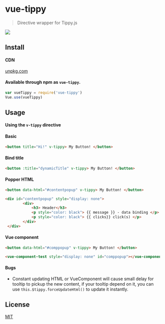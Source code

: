 # vue-tippy

> Directive wrapper for Tippy.js

![](https://github.com/KABBOUCHI/vue-tippy/blob/master/preview.gif)

## Install

#### CDN
  
  [unpkg.com](https://unpkg.com/vue-tippy/dist/vue-tippy.min.js)

#### Available through npm as `vue-tippy`.

  ``` js
  var vueTippy = require('vue-tippy')
  Vue.use(vueTippy)
  ```
  

## Usage

#### Using the `v-tippy` directive

#### Basic
```html
<button title="Hi!" v-tippy> My Button! </button>
```
#### Bind title
```html
<button :title="dynamicTitle" v-tippy> My Button! </button>
```

#### Popper HTML
```html
<button data-html="#contentpopup" v-tippy> My Button! </button>
```
```html
<div id="contentpopup" style="display: none">
        <div>
            <h3> Header</h3>
            <p style="color: black"> {{ message }} - data binding </p>
            <p style="color: black"> {{ clicks}} click(s) </p>
        </div>
 </div>
```

#### Vue component
```html
<button data-html="#comppopup" v-tippy> My Button! </button>
```
```html
<vue-component-test style="display: none" id="comppopup"></vue-component-test>
```

#### Bugs
- Constant updating HTML or VueComponent will cause small delay for tooltip to pickup the new content, 
  if your tooltip depend on it, you can use  ```this.$tippy.forceUpdateHtml()``` to update it instantly.
## License

[MIT](http://opensource.org/licenses/MIT)
